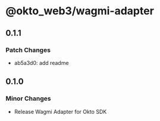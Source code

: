 # @okto_web3/wagmi-adapter

## 0.1.1

### Patch Changes

- ab5a3d0: add readme

## 0.1.0

### Minor Changes

- Release Wagmi Adapter for Okto SDK
